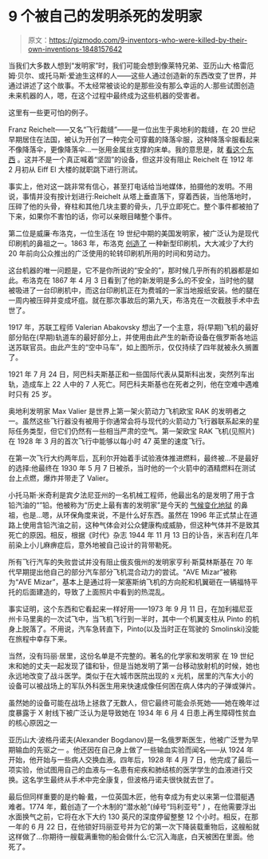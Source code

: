 # 9 个被自己的发明杀死的发明家

> 原文：<https://gizmodo.com/9-inventors-who-were-killed-by-their-own-inventions-1848157642>

当我们大多数人想到“发明家”时，我们可能会想到像莱特兄弟、亚历山大·格雷厄姆·贝尔、或托马斯·爱迪生这样的人——这些人通过创造新的东西改变了世界，并通过讲述了这个故事。不太经常被谈论的是那些没有那么幸运的人:那些试图创造未来机器的人，嗯，在这个过程中最终成为这些机器的受害者。

这里有一些更可怕的例子。

Franz Reichelt——又名“飞行裁缝”——是一位出生于奥地利的裁缝，在 20 世纪早期居住在法国，被认为开创了一种完全可穿戴的降落伞服，这种降落伞服看起来不像降落伞，更像降落伞...一张用金属丝支撑的床单。我的意思是，就 [看这个东西](https://www.atlasobscura.com/articles/flying-tailor-eiffel-paris-france-parachute) 。这并不是一个真正喊着“坚固”的设备，但这并没有阻止 Reichelt 在 1912 年 2 月初从 Eiff El 大楼的就职跳下进行测试。

事实上，他对这一跳非常有信心，甚至打电话给当地媒体，拍摄他的发明。不用说，事情并没有按计划进行:Reichelt 从塔上垂直落下，穿着西装，当他落地时，压碎了他的头骨，脊柱和其他几块主要的骨头，几乎立即死亡。整个事件都被拍了下来，如果你不害怕的话，你可以亲眼目睹整个事件。

第二位是威廉·布洛克，一位生活在 19 世纪中期的美国发明家，被广泛认为是现代印刷机的鼻祖之一。1863 年，布洛克 [创造了](https://www.historyofinformation.com/detail.php?id=5142) 一种新型印刷机，大大减少了大约 20 年前向公众推出的广泛使用的轮转印刷机所用的时间和劳动力。

这台机器的唯一问题是，它不是你所说的“安全的”，那时候几乎所有的机器都是如此。布洛克在 1867 年 4 月 3 日看到了他的新发明是多么的不安全，当时他的腿被吸进了一台印刷机中，而这台印刷机正在为费城的一家当地报纸安装。他的腿在一周内被压碎并变成坏疽。就在那次事故后的第九天，布洛克在一次截肢手术中去世了。

1917 年，苏联工程师 Valerian Abakovsky 想出了一个主意，将(早期)飞机的最好部分贴在(早期)轨道车的最好部分上，并使用由此产生的新奇设备在俄罗斯各地运送苏联官员。由此产生的“空中马车”，如上图所示，仅仅持续了四年就被永久搁置了。

1921 年 7 月 24 日，阿巴科夫斯基正和一些国际代表从莫斯科出发，突然列车出轨，造成车上 22 人中的 7 人死亡。阿巴科夫斯基也在死者之列，他在空难中遇难时只有 25 岁。

奥地利发明家 Max Valier 是世界上第一架火箭动力飞机欧宝 RAK 的发明者之一。虽然这些飞行器没有被用于你通常会将与现代的火箭动力飞行器联系起来的星际任务类型，但它们仍然有一些相当严肃的空气。第一架欧宝 RAK 飞机(见照片)在 1928 年 3 月的首次飞行中能够以每小时 47 英里的速度飞行。

在第一次飞行大约两年后，瓦利尔开始着手试验液体推进燃料，最终被...不是最好的选择:他最终在 1930 年 5 月 7 日被杀，当时他的一个火箭中的酒精燃料在测试台上点燃，爆炸并带走了 Valier。

小托马斯·米奇利是宾夕法尼亚州的一名机械工程师，他最出名的是发明了用于含铅汽油的“”铅。他被称为“历史上最有害的发明家”是今天的 [气候变化地狱](https://www.history.com/news/cfcs-leaded-gasoline-inventions-thomas-midgley) 的鼻祖，也是...嗯，从环保角度来说，不是什么好东西。虽然在 1996 年正式禁止在道路上使用含铅汽油之前，这种气体会对公众健康构成威胁，但这种气体并不是致其死亡的原因。相反，根据《时代》杂志 1944 年 11 月 13 日的讣告，米吉利在几年前染上小儿麻痹症后，意外地被自己设计的背带勒死。

所有飞行汽车的失败尝试并没有阻止俄亥俄州的发明家亨利·斯莫林斯基在 70 年代早期提出他自己的部分汽车部分飞机混合动力的尝试。“AVE Mizar”被称为“AVE Mizar”，基本上是通过将一架塞斯纳飞机的方向舵和机翼砸在一辆福特平托的后面建造的，导致了上面照片中看到的热混乱。

事实证明，这个东西和它看起来一样好用——1973 年 9 月 11 日，在加利福尼亚州卡马里奥的一次试飞中，当飞机飞行到一半时，其中一个机翼支柱从 Pinto 的机身上脱落了。不用说，汽车急转直下，Pinto(以及当时正在驾驶的 Smolinski)没能在旅程中幸存下来。

当然，没有玛丽·居里，这份名单是不完整的。著名的化学家和发明家 在 19 世纪末和她的丈夫一起发现了镭和钋，但是当她发明了第一台移动放射机的时候，她也永远地改变了战斗医学。类似于在大城市医院出现的 x 光机，居里的汽车大小的设备可以被战场上的军队外科医生用来快速成像任何困在病人体内的子弹或弹片。

虽然她的设备可能在战场上拯救了无数人，但它最终可能会杀死她——她在晚年过度暴露于 X 射线下被广泛认为是导致她在 1934 年 6 月 4 日患上再生障碍性贫血的核心原因之一

亚历山大·波格丹诺夫(Alexander Bogdanov)是一名俄罗斯医生，他被广泛誉为早期输血的先驱之一 。他还因在自己身上做了一些输血实验而闻名——从 1924 年开始，他开始与一些病人交换血液。四年后，1928 年 4 月 7 日，他完成了最后一项实验，他试图用自己的血液与一名患有疟疾和肺结核的医学学生的血液进行交换。这名学生最终从手术中完全康复，但波格丹诺夫很快就去世了。

最后但同样重要的是约翰·戴，一位英国木匠，他有幸成为有史以来第一位潜艇遇难者。1774 年，戴创造了一个木制的“潜水舱”(绰号“玛利亚号” *)* ，在他需要浮出水面换气之前，它将在水下大约 130 英尺的深度停留整整 12 个小时。相反，在那一年的 6 月 22 日，在他锁好玛丽亚号并为它的第一次下降装载重物后，这艘船就这样做了...你期待一艘载满重物的船会做什么:它沉入海底，白天被困在里面。他死了。